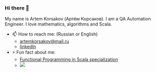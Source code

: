### Hi there 👋

My name is Artem Korsakov (Артём Корсаков). I am a QA Automation Engineer. I love mathematics, algorithms and Scala.

- 📫 How to reach me:  (Russian or English)
    - [artemkorsakov@mail.ru](mailto:artemkorsakov@mail.ru)
    - [linkedIn](https://www.linkedin.com/in/artem-korsakov-a682646b/)
- ⚡ Fun fact about me:
    - [Functional Programming in Scala specialization](https://www.coursera.org/account/accomplishments/specialization/certificate/JJ3G5FSL3EQP)
    - <img src="https://projecteuler.net/profile/fonkost.png">

<!--
- 🔭 I’m currently working on ...
- 🌱 I’m currently learning ...
- 👯 I’m looking to collaborate on ...
- 🤔 I’m looking for help with ...
- 💬 Ask me about ...
- 📫 How to reach me: ...
- 😄 Pronouns: ...
- ⚡ Fun fact: ...
-->

